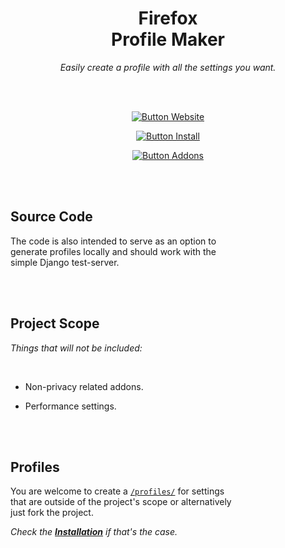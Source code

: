 
<div align = center>

# Firefox <br> Profile Maker

*Easily create a profile with all the settings you want.*

<br>
<br>

[![Button Website]][Website]

[![Button Install]][Install]

[![Button Addons]][Addons]

</div>

<br>
<br>

## Source Code

The code is also intended to serve as an option to <br>
generate profiles locally and should work with the <br>
simple Django test-server.

<br>
<br>

## Project Scope

*Things that will not be included:*

<br>

-   Non-privacy related addons.

-   Performance settings.

<br>
<br>

## Profiles

You are welcome to create a [`/profiles/`][Profiles] for settings <br>
that are outside of the project's scope or alternatively <br>
just fork the project.

*Check the **[Installation][Install]** if that's the case.*

<br>


<!----------------------------------------------------------------------------->

[Website]: https://ffprofile.com

[Profiles]: profiles
[Install]: documentation/Installation.md
[Addons]: documentation/Addons.md


<!---------------------------------[ Buttons ]--------------------------------->

[Button Website]: https://img.shields.io/badge/Website-FF7139?style=for-the-badge&logoColor=white&logo=FirefoxBrowser
[Button Install]: https://img.shields.io/badge/Testserver-1B72BE?style=for-the-badge&logoColor=white&logo=Django
[Button Addons]: https://img.shields.io/badge/Addons-00B388?style=for-the-badge&logoColor=white&logo=ROS
